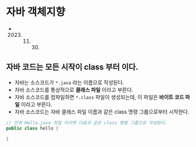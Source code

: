 # 자바 객체지향
* 2023. 11. 30. 

## 자바 코드는 모든 시작이 **class** 부터 이다.
* 자바는 소스코드가 `*.java` 라는 이름으로 작성된다. 
* 자바 소스코드를 통상적으로 **클래스 파일** 이라고 부른다. 
* 자바 소스코드를 컴파일하면 `*.class` 파일이 생성되는데, 이 파일은 **바이트 코드 파일** 이라고 부른다. 
* 자바 소스코드는 자바 클래스 파일 이름과 같은 class 명령 그룹으로부터 시작한다. 
```java
// 만약 Hello.java 파일 이라면 다음과 같은 class 명령 그룹으로 작성된다. 
public class hello {

}
```
